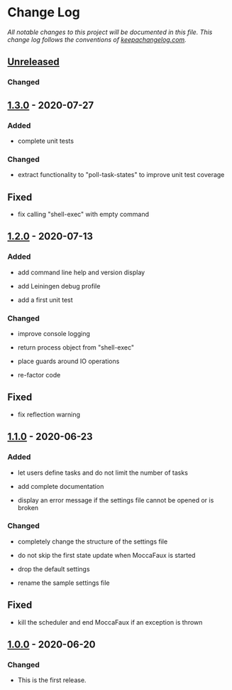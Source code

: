 # Change Log

*All notable changes to this project will be documented in this
file. This change log follows the conventions of
[keepachangelog.com].*


## [Unreleased]
### Changed



## [1.3.0] - 2020-07-27
### Added

- complete unit tests

### Changed

- extract functionality to "poll-task-states" to improve unit test
  coverage

## Fixed

- fix calling "shell-exec" with empty command



## [1.2.0] - 2020-07-13
### Added

- add command line help and version display

- add Leiningen debug profile

- add a first unit test

### Changed

- improve console logging

- return process object from "shell-exec"

- place guards around IO operations

- re-factor code

## Fixed

- fix reflection warning



## [1.1.0] - 2020-06-23
### Added

- let users define tasks and do not limit the number of tasks

- add complete documentation

- display an error message if the settings file cannot be opened or is
  broken

### Changed

- completely change the structure of the settings file

- do not skip the first state update when MoccaFaux is started

- drop the default settings

- rename the sample settings file

## Fixed

- kill the scheduler and end MoccaFaux if an exception is thrown



## [1.0.0] - 2020-06-20
### Changed

- This is the first release.


[keepachangelog.com]:  http://keepachangelog.com/
[Unreleased]:          https://github.com/mzuther/moccafaux/tree/develop

[1.0.0]:  https://github.com/mzuther/moccafaux/commits/v1.0.0
[1.1.0]:  https://github.com/mzuther/moccafaux/commits/v1.1.0
[1.2.0]:  https://github.com/mzuther/moccafaux/commits/v1.2.0
[1.3.0]:  https://github.com/mzuther/moccafaux/commits/v1.3.0
